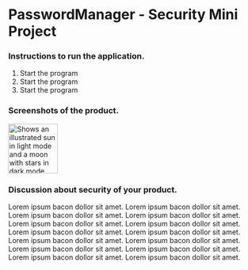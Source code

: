 <h1>PasswordManager - Security Mini Project</h1>

<h3>Instructions to run the application.</h3>

 1. Start the program
 2. Start the program
 3. Start the program

<h3>Screenshots of the product.</h3>

<picture>
<source media="(prefers-color-scheme: dark)" srcset="https://user-images.githubusercontent.com/25423296/163456776-7f95b81a-f1ed-45f7-b7ab-8fa810d529fa.png">
<img width="100" height="100" alt="Shows an illustrated sun in light mode and a moon with stars in dark mode." src="https://user-images.githubusercontent.com/25423296/163456779-a8556205-d0a5-45e2-ac17-42d089e3c3f8.png">
</picture>

<h3>Discussion about security of your product.</h3>

<p>Lorem ipsum bacon dollor sit amet. Lorem ipsum bacon dollor sit amet. Lorem ipsum bacon dollor sit amet. Lorem ipsum bacon dollor sit amet. Lorem ipsum bacon dollor sit amet. Lorem ipsum bacon dollor sit amet. Lorem ipsum bacon dollor sit amet. Lorem ipsum bacon dollor sit amet. Lorem ipsum bacon dollor sit amet. Lorem ipsum bacon dollor sit amet. Lorem ipsum bacon dollor sit amet. Lorem ipsum bacon dollor sit amet. Lorem ipsum bacon dollor sit amet. Lorem ipsum bacon dollor sit amet.</p>
